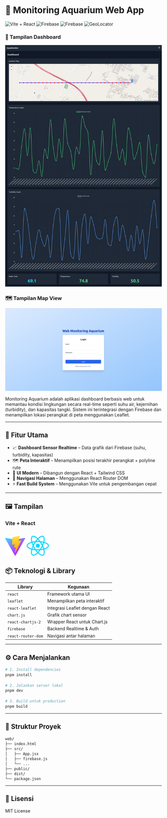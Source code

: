 # 🌊 Monitoring Aquarium Web App

![Vite + React](https://img.shields.io/badge/Vite-React-blueviolet)
![Firebase](https://img.shields.io/badge/Firebase-Realtime_DB-orange)
![Firebase](https://img.shields.io/badge/Firebase-FireStore-Green)
![GeoLocator](https://img.shields.io/badge/LeafLet-OpenSourceGeoLocaatorJavaScript-Red)

### 📸 Tampilan Dashboard
![Dashboard](./Screenshots/dashboard.png)

### 🗺️ Tampilan Map View
![Login Page](./Screenshots/loginPage.png)

Monitoring Aquarium adalah aplikasi dashboard berbasis web untuk memantau kondisi lingkungan secara real-time seperti suhu air, kejernihan (turbidity), dan kapasitas tangki. Sistem ini terintegrasi dengan Firebase dan menampilkan lokasi perangkat di peta menggunakan Leaflet.

---

## 🚀 Fitur Utama

- 📈 **Dashboard Sensor Realtime** – Data grafik dari Firebase (suhu, turbidity, kapasitas)
- 🗺️ **Peta Interaktif** – Menampilkan posisi terakhir perangkat + polyline rute
- 🎨 **UI Modern** – Dibangun dengan React + Tailwind CSS
- 🔄 **Navigasi Halaman** – Menggunakan React Router DOM
- ⚡ **Fast Build System** – Menggunakan Vite untuk pengembangan cepat

---

## 🖼️ Tampilan

###  Vite + React 
  ![Preview UI](./dist/vite.svg) ![Dashboard Screenshot](./src/assets/react.svg)   
---

## 📦 Teknologi & Library

| Library            | Kegunaan                           |
|--------------------|------------------------------------|
| `react`            | Framework utama UI                 |
| `leaflet`          | Menampilkan peta interaktif        |
| `react-leaflet`    | Integrasi Leaflet dengan React     |
| `chart.js`         | Grafik chart sensor                |
| `react-chartjs-2`  | Wrapper React untuk Chart.js       |
| `firebase`         | Backend Realtime & Auth            |
| `react-router-dom` | Navigasi antar halaman             |

---

## ⚙️ Cara Menjalankan

```bash
# 1. Install dependencies
pnpm install

# 2. Jalankan server lokal
pnpm dev

# 3. Build untuk production
pnpm build
```

---

## 📝 Struktur Proyek

```
web/
├── index.html
├── src/
│   ├── App.jsx
│   ├── firebase.js
│   └── ...
├── public/
├── dist/
└── package.json
```

---

## 📄 Lisensi

MIT License
